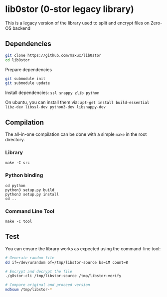 # lib0stor (0-stor legacy library)

This is a legacy version of the library used to split and encrypt files on Zero-OS backend

## Dependencies
```bash
git clone https://github.com/maxux/lib0stor
cd lib0stor
```

Prepare dependencies
```bash
git submodule init
git submodule update
```

Install dependencies: `ssl snappy zlib python`

On ubuntu, you can install them via: `apt-get install build-essential libz-dev libssl-dev python3-dev libsnappy-dev`

## Compilation

The all-in-one compilation can be done with a simple `make` in the root directory.

### Library
```
make -C src
```

### Python binding
```
cd python
python3 setup.py build
python3 setup.py install
cd ..
```

### Command Line Tool
```
make -C tool
```

## Test
You can ensure the library works as expected using the command-line tool:
```bash
# Generate random file
dd if=/dev/urandom of=/tmp/libstor-source bs=1M count=8

# Encrypt and decrypt the file
./g8stor-cli /tmp/libstor-source /tmp/libstor-verify

# Compare original and proceed version
md5sum /tmp/libstor-*
```
